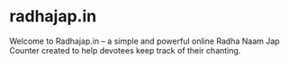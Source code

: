 # radhajap.in
Welcome to Radhajap.in  – a simple and powerful online Radha Naam Jap Counter created to help devotees keep track of their chanting.
